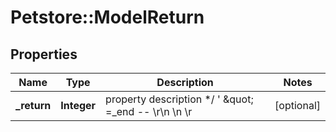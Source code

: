 # Petstore::ModelReturn

## Properties
Name | Type | Description | Notes
------------ | ------------- | ------------- | -------------
**_return** | **Integer** | property description  */ &#39; \&quot; &#x3D;_end -- \\r\\n \\n \\r | [optional] 


